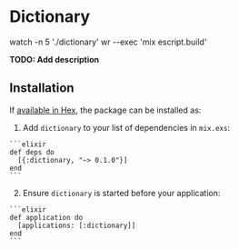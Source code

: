 # Dictionary


watch -n 5 './dictionary'
wr --exec 'mix escript.build'

**TODO: Add description**

## Installation

If [available in Hex](https://hex.pm/docs/publish), the package can be installed as:

  1. Add `dictionary` to your list of dependencies in `mix.exs`:

    ```elixir
    def deps do
      [{:dictionary, "~> 0.1.0"}]
    end
    ```

  2. Ensure `dictionary` is started before your application:

    ```elixir
    def application do
      [applications: [:dictionary]]
    end
    ```


